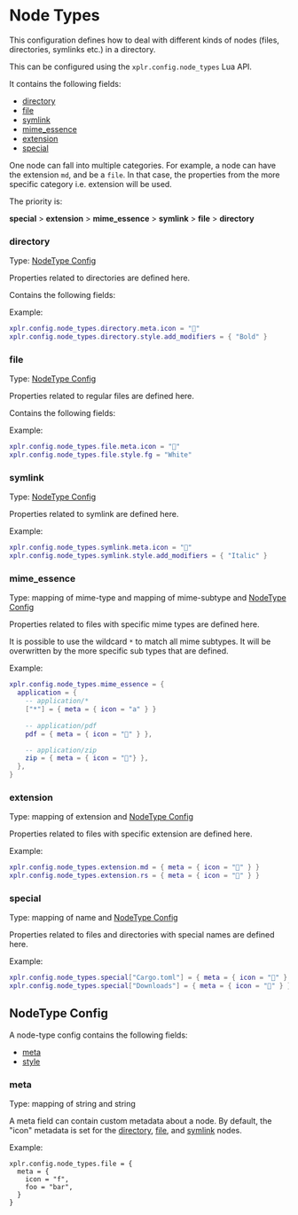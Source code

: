 Node Types
==========

This configuration defines how to deal with different kinds of nodes (files,
directories, symlinks etc.) in a directory.

This can be configured using the `xplr.config.node_types` Lua API.

It contains the following fields:

- [directory](#directory)
- [file](#file)
- [symlink](#symlink)
- [mime_essence](#mime_essence)
- [extension](#extension)
- [special](#special)

One node can fall into multiple categories. For example, a node can have the
extension `md`, and be a `file`. In that case, the properties from the more
specific category i.e. extension will be used.

The priority is:

**special** > **extension** > **mime_essence** > **symlink** > **file** > **directory**


### directory

Type: [NodeType Config](#nodetype-config)

Properties related to directories are defined here.

Contains the following fields:

Example:

```lua
xplr.config.node_types.directory.meta.icon = ""
xplr.config.node_types.directory.style.add_modifiers = { "Bold" }
```


### file

Type: [NodeType Config](#nodetype-config)

Properties related to regular files are defined here.

Contains the following fields:

Example:

```lua
xplr.config.node_types.file.meta.icon = ""
xplr.config.node_types.file.style.fg = "White"
```


### symlink

Type: [NodeType Config](#nodetype-config)

Properties related to symlink are defined here.

Example:

```lua
xplr.config.node_types.symlink.meta.icon = ""
xplr.config.node_types.symlink.style.add_modifiers = { "Italic" }
```


### mime_essence

Type: mapping of mime-type and mapping of mime-subtype and [NodeType Config](#nodetype-config)

Properties related to files with specific mime types are defined here.

It is possible to use the wildcard `*` to match all mime subtypes. It will be
overwritten by the more specific sub types that are defined.

Example:

```lua
xplr.config.node_types.mime_essence = {
  application = {
    -- application/*
    ["*"] = { meta = { icon = "a" } }
    
    -- application/pdf
    pdf = { meta = { icon = "" } },

    -- application/zip
    zip = { meta = { icon = ""} },
  },
}
```

### extension

Type: mapping of extension and [NodeType Config](#nodetype-config)

Properties related to files with specific extension are defined here.

Example:

```lua
xplr.config.node_types.extension.md = { meta = { icon = "" } }
xplr.config.node_types.extension.rs = { meta = { icon = "🦀" } }
```

### special

Type: mapping of name and [NodeType Config](#nodetype-config)

Properties related to files and directories with special names are defined
here.

Example:

```lua
xplr.config.node_types.special["Cargo.toml"] = { meta = { icon = "" } }
xplr.config.node_types.special["Downloads"] = { meta = { icon = "" } }
```


NodeType Config
---------------

A node-type config contains the following fields:

- [meta](#meta)
- [style](style.md)

### meta

Type: mapping of string and string

A meta field can contain custom metadata about a node. By default, the "icon"
metadata is set for the [directory](#directory), [file](#file), and
[symlink](#symlink) nodes.

Example:

```
xplr.config.node_types.file = {
  meta = {
    icon = "f",
    foo = "bar",
  }
}
```
